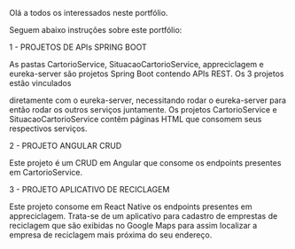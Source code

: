 Olá a todos os interessados neste portfólio.


Seguem abaixo instruções sobre este portfólio:


1 - PROJETOS DE APIs SPRING BOOT


As pastas CartorioService, SituacaoCartorioService, appreciclagem e eureka-server são projetos Spring Boot contendo APIs REST. Os 3 projetos estão vinculados

diretamente com o eureka-server, necessitando rodar o eureka-server para então rodar os outros serviços juntamente. Os projetos CartorioService e
SituacaoCartorioService contêm páginas HTML que consomem seus respectivos serviços.


2 - PROJETO ANGULAR CRUD


Este projeto é um CRUD em Angular que consome os endpoints presentes em CartorioService.


3 - PROJETO APLICATIVO DE RECICLAGEM


Este projeto consome em React Native os endpoints presentes em appreciclagem. Trata-se de um aplicativo para cadastro de emprestas de reciclagem que são exibidas
no Google Maps para assim localizar a empresa de reciclagem mais próxima do seu endereço.